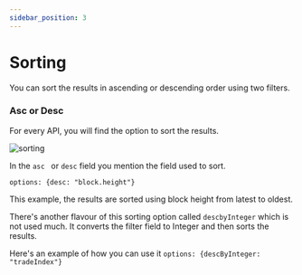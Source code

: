 ```yaml
---
sidebar_position: 3
---
```


# Sorting

You can sort the results in ascending or descending order using two filters.


### Asc or Desc

For every API, you will find the option to sort the results.

![sorting](/img/ide/sorting.png)

In the   ```asc ``` or ```desc``` field you mention the field used to sort.

```options: {desc: "block.height"}```

This example, the results are sorted using block height from latest to oldest.

There's another flavour of this sorting option called `descbyInteger` which is not used much. It converts the filter field to Integer and then sorts the results.

Here's an example of how you can use it ```options: {descByInteger: "tradeIndex"}```


